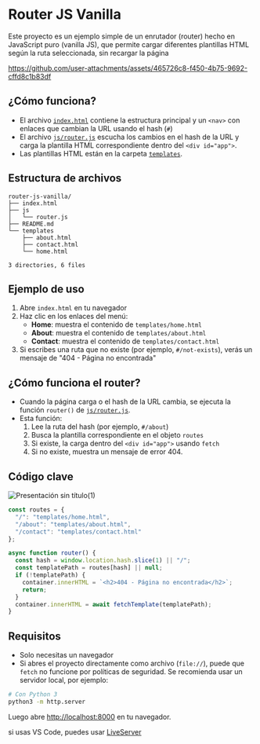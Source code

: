 # Router JS Vanilla

Este proyecto es un ejemplo simple de un enrutador (router) hecho en JavaScript puro (vanilla JS), que permite cargar diferentes plantillas HTML según la ruta seleccionada, sin recargar la página

https://github.com/user-attachments/assets/465726c8-f450-4b75-9692-cffd8c1b83df

## ¿Cómo funciona?

- El archivo [`index.html`](index.html) contiene la estructura principal y un `<nav>` con enlaces que cambian la URL usando el hash (`#`)
- El archivo [`js/router.js`](js/router.js) escucha los cambios en el hash de la URL y carga la plantilla HTML correspondiente dentro del `<div id="app">`.
- Las plantillas HTML están en la carpeta [`templates`](templates/).

## Estructura de archivos

```
router-js-vanilla/
├── index.html
├── js
│   └── router.js
├── README.md
└── templates
    ├── about.html
    ├── contact.html
    └── home.html

3 directories, 6 files
```

## Ejemplo de uso

1. Abre `index.html` en tu navegador
2. Haz clic en los enlaces del menú:
   - **Home**: muestra el contenido de `templates/home.html`
   - **About**: muestra el contenido de `templates/about.html`
   - **Contact**: muestra el contenido de `templates/contact.html`
3. Si escribes una ruta que no existe (por ejemplo, `#/not-exists`), verás un mensaje de "404 - Página no encontrada"

## ¿Cómo funciona el router?

- Cuando la página carga o el hash de la URL cambia, se ejecuta la función `router()` de [`js/router.js`](js/router.js).
- Esta función:
  1. Lee la ruta del hash (por ejemplo, `#/about`)
  2. Busca la plantilla correspondiente en el objeto `routes`
  3. Si existe, la carga dentro del `<div id="app">` usando `fetch`
  4. Si no existe, muestra un mensaje de error 404.

## Código clave
![Presentación sin título(1)](https://github.com/user-attachments/assets/41b2188b-aa5a-4698-9819-adfeb1aca284)

```js
const routes = {
  "/": "templates/home.html",
  "/about": "templates/about.html",
  "/contact": "templates/contact.html"
};

async function router() {
  const hash = window.location.hash.slice(1) || "/";
  const templatePath = routes[hash] || null;
  if (!templatePath) {
    container.innerHTML = `<h2>404 - Página no encontrada</h2>`;
    return;
  }
  container.innerHTML = await fetchTemplate(templatePath);
}
```

## Requisitos

- Solo necesitas un navegador
- Si abres el proyecto directamente como archivo (`file://`), puede que `fetch` no funcione por políticas de seguridad. Se recomienda usar un servidor local, por ejemplo:

```sh
# Con Python 3
python3 -m http.server
```

Luego abre [http://localhost:8000](http://localhost:8000) en tu navegador.

si usas VS Code, puedes usar [LiveServer](https://marketplace.visualstudio.com/items/?itemName=ritwickdey.LiveServer)

